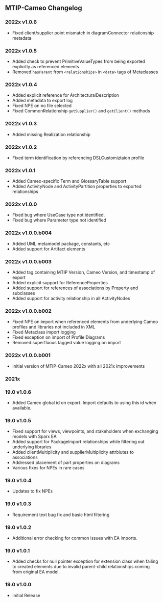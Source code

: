## MTIP-Cameo Changelog

### 2022x v1.0.6
* Fixed client/supplier point mismatch in diagramConnector relationship metadata

### 2022x v1.0.5
* Added check to prevent PrimitiveValueTypes from being exported explicitly as referenced elements
* Removed `hasParent` from `<relationships>` in `<data>` tags of Metaclasses

### 2022x v1.0.4
* Added explicit reference for ArchitecturalDescription
* Added metadata to export log
* Fixed NPE on no file selected
* Fixed CommonRelationship `getSupplier()` and `getClient()` methods

### 2022x v1.0.3
* Added missing Realization relationship

### 2022x v1.0.2
* Fixed term identification by referencing DSLCustomiztaion profile

### 2022x v1.0.1
* Added Cameo-specific Term and GlossaryTable support
* Added ActivityNode and ActivityPartition properties to exported relationships

### 2022x v1.0.0
* Fixed bug where UseCase type not identified.
* Fixed bug where Parameter type not identified

### 2022x v1.0.0.b004
* Added UML metamodel package, constants, etc
* Added support for Artifact elements

### 2022x v1.0.0.b003
* Added <metadata> tag containing MTIP Version, Cameo Version, and timestamp of export
* Added explicit support for ReferenceProperties
* Added support for references of associations by Property and subclasses
* Added support for activity relationship in all ActivityNodes

### 2022x v1.0.0.b002
* Fixed NPE on import when referenced elements from underlying Cameo profiles and libraries not included in XML
* Fixed Metaclass import logging
* Fixed exception on import of Profile Diagrams
* Removed superfluous tagged value logging on import

### 2022x v1.0.0.b001
* Initial version of MTIP-Cameo 2022x with all 2021x improvements

### 2021x

### 19.0 v1.0.6
* Added Cameo global id on export. Import defaults to using this id when available.

### 19.0 v1.0.5
* Fixed support for views, viewpoints, and stakeholders when exchanging models with Sparx EA
* Added support for PackageImport relationships while filtering out underlying libraries
* Added clientMultiplicity and supplierMultiplicity attrbiutes to associations
* Addressed placement of part properties on diagrams
* Various fixes for NPEs in rare cases

### 19.0 v1.0.4
* Updates to fix NPEs

### 19.0 v1.0.3
* Requirement text bug fix and basic html filtering.

### 19.0 v1.0.2
* Additional error checking for common issues with EA imports.

### 19.0 v1.0.1
* Added checks for null pointer exception for extension class when failing to created elements due to invalid parent-child relationships coming from original EA model.

### 19.0 v1.0.0
* Initial Release